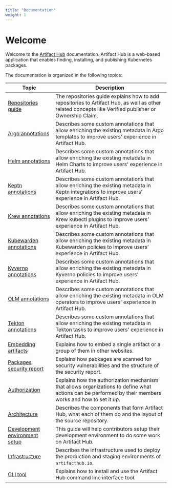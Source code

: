 ```yaml
---
title: "Documentation"
weight: 1
---
```


# Welcome

Welcome to the [Artifact Hub](https://artifacthub.io/) documentation. Artifact Hub is a web-based application that enables finding, installing, and publishing Kubernetes packages.

The documentation is organized in the following topics:

| Topic                                                         | Description                                                                                                                                             |
| ------------------------------------------------------------- | ------------------------------------------------------------------------------------------------------------------------------------------------------- |
| [Repositories guide](/docs/topics/repositories)               | The repositories guide explains how to add repositories to Artifact Hub, as well as other related concepts like Verified publisher or Ownership Claim.  |
| [Argo annotations](/docs/topics/annotations/argo)             | Describes some custom annotations that allow enriching the existing metadata in Argo templates to improve users' experience in Artifact Hub.            |
| [Helm annotations](/docs/topics/annotations/helm)             | Describes some custom annotations that allow enriching the existing metadata in Helm Charts to improve users' experience in Artifact Hub.               |
| [Keptn annotations](/docs/topics/annotations/keptn)           | Describes some custom annotations that allow enriching the existing metadata in Keptn integrations to improve users' experience in Artifact Hub.        |
| [Krew annotations](/docs/topics/annotations/krew)             | Describes some custom annotations that allow enriching the existing metadata in Krew kubectl plugins to improve users' experience in Artifact Hub.      |
| [Kubewarden annotations](/docs/topics/annotations/kubewarden) | Describes some custom annotations that allow enriching the existing metadata in Kubewarden policies to improve users' experience in Artifact Hub.       |
| [Kyverno annotations](/docs/topics/annotations/kyverno)       | Describes some custom annotations that allow enriching the existing metadata in Kyverno policies to improve users' experience in Artifact Hub.          |
| [OLM annotations](/docs/topics/annotations/olm)               | Describes some custom annotations that allow enriching the existing metadata in OLM operators to improve users' experience in Artifact Hub.             |
| [Tekton annotations](/docs/topics/annotations/tekton)         | Describes some custom annotations that allow enriching the existing metadata in Tekton tasks to improve users' experience in Artifact Hub.
| [Embedding artifacts](/docs/topics/embedding_artifacts)       | Explains how to embed a single artifact or a group of them in other websites.              |
| [Packages security report](/docs/topics/security_report)      | Explains how packages are scanned for security vulnerabilities and the structure of the security report.                                                |
| [Authorization](/docs/topics/authorization)                   | Explains how the authorization mechanism that allows organizations to define what actions can be performed by their members works and how to set it up. |
| [Architecture](/docs/topics/architecture)                     | Describes the components that form Artifact Hub, what each of them do and the layout of the source repository.                                          |
| [Development environment setup](/docs/topics/dev)             | This guide will help contributors setup their development environment to do some work on Artifact Hub.                                                  |
| [Infrastructure](/docs/topics/infrastructure)                 | Describes the infrastructure used to deploy the production and staging environments of `artifacthub.io`.                                                |
| [CLI tool](/docs/topics/cli)                                  | Explains how to install and use the Artifact Hub command line interface tool.                                                                           |
